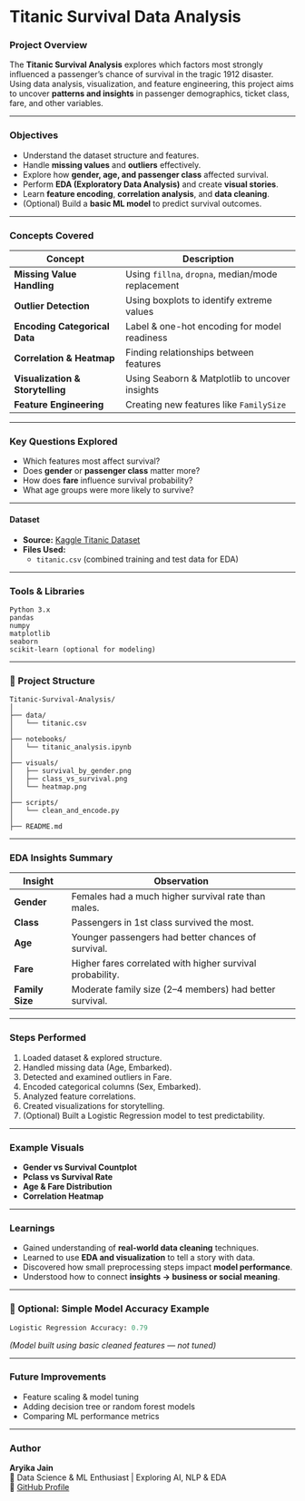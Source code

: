 # Titanic Survival Data Analysis

### Project Overview  
The **Titanic Survival Analysis** explores which factors most strongly influenced a passenger’s chance of survival in the tragic 1912 disaster.  
Using data analysis, visualization, and feature engineering, this project aims to uncover **patterns and insights** in passenger demographics, ticket class, fare, and other variables.

---

###  Objectives  
- Understand the dataset structure and features.  
- Handle **missing values** and **outliers** effectively.  
- Explore how **gender, age, and passenger class** affected survival.  
- Perform **EDA (Exploratory Data Analysis)** and create **visual stories**.  
- Learn **feature encoding**, **correlation analysis**, and **data cleaning**.  
- (Optional) Build a **basic ML model** to predict survival outcomes.

---

###  Concepts Covered  
| Concept | Description |
|----------|--------------|
| **Missing Value Handling** | Using `fillna`, `dropna`, median/mode replacement |
| **Outlier Detection** | Using boxplots to identify extreme values |
| **Encoding Categorical Data** | Label & one-hot encoding for model readiness |
| **Correlation & Heatmap** | Finding relationships between features |
| **Visualization & Storytelling** | Using Seaborn & Matplotlib to uncover insights |
| **Feature Engineering** | Creating new features like `FamilySize` |

---

###  Key Questions Explored  
- Which features most affect survival?  
- Does **gender** or **passenger class** matter more?  
- How does **fare** influence survival probability?  
- What age groups were more likely to survive?  

---

#### Dataset  
- **Source:** [Kaggle Titanic Dataset](https://www.kaggle.com/c/titanic/data)  
- **Files Used:**  
  - `titanic.csv` (combined training and test data for EDA)  

---

### Tools & Libraries  
```
Python 3.x  
pandas  
numpy  
matplotlib  
seaborn  
scikit-learn (optional for modeling)
```

---

### 📂 Project Structure  
```
Titanic-Survival-Analysis/
│
├── data/
│   └── titanic.csv
│
├── notebooks/
│   └── titanic_analysis.ipynb
│
├── visuals/
│   ├── survival_by_gender.png
│   ├── class_vs_survival.png
│   └── heatmap.png
│
├── scripts/
│   └── clean_and_encode.py
│
├── README.md
```

---

###  EDA Insights Summary  
| Insight | Observation |
|----------|--------------|
| **Gender** | Females had a much higher survival rate than males. |
| **Class** | Passengers in 1st class survived the most. |
| **Age** | Younger passengers had better chances of survival. |
| **Fare** | Higher fares correlated with higher survival probability. |
| **Family Size** | Moderate family size (2–4 members) had better survival. |

---

###  Steps Performed  
1. Loaded dataset & explored structure.  
2. Handled missing data (Age, Embarked).  
3. Detected and examined outliers in Fare.  
4. Encoded categorical columns (Sex, Embarked).  
5. Analyzed feature correlations.  
6. Created visualizations for storytelling.  
7. (Optional) Built a Logistic Regression model to test predictability.  

---

### Example Visuals  
- **Gender vs Survival Countplot**  
- **Pclass vs Survival Rate**  
- **Age & Fare Distribution**  
- **Correlation Heatmap**

---

###  Learnings  
- Gained understanding of **real-world data cleaning** techniques.  
- Learned to use **EDA and visualization** to tell a story with data.  
- Discovered how small preprocessing steps impact **model performance**.  
- Understood how to connect **insights → business or social meaning**.

---

### 🧩 Optional: Simple Model Accuracy Example
```python
Logistic Regression Accuracy: 0.79
```
*(Model built using basic cleaned features — not tuned)*

---

###  Future Improvements  
- Feature scaling & model tuning  
- Adding decision tree or random forest models  
- Comparing ML performance metrics  

---

###  Author  
**Aryika Jain**  
📍 Data Science & ML Enthusiast | Exploring AI, NLP & EDA  
🔗 [GitHub Profile](https://github.com/aryikajain)
